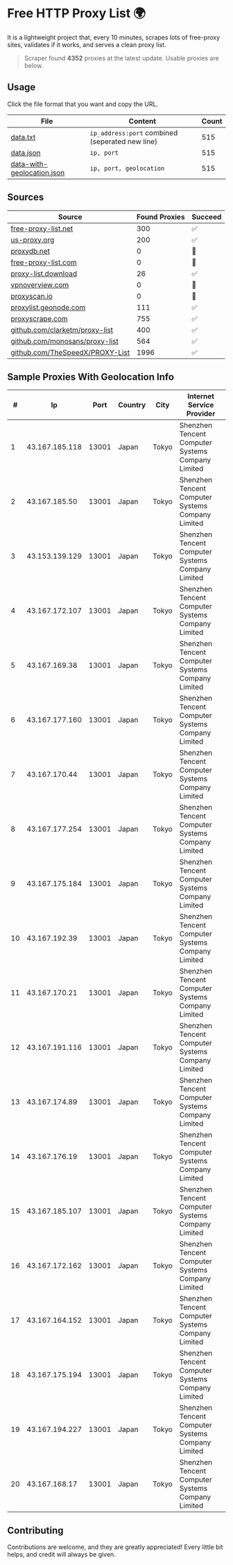
# Free HTTP Proxy List 🌍

It is a lightweight project that, every 10 minutes, scrapes lots of free-proxy sites, validates if it works, and serves a clean proxy list.


> Scraper found **4352** proxies at the latest update. Usable proxies are below.

## Usage

Click the file format that you want and copy the URL.


|File|Content|Count|
|----|-------|-----|
|[data.txt](https://raw.githubusercontent.com/themiralay/Proxy-List-World/master/data.txt)|`ip_address:port` combined (seperated new line)|515|
|[data.json](https://raw.githubusercontent.com/themiralay/Proxy-List-World/master/data.json)|`ip, port`|515|
|[data-with-geolocation.json](https://raw.githubusercontent.com/themiralay/Proxy-List-World/master/data-with-geolocation.json)|`ip, port, geolocation`|515|

## Sources

|Source|Found Proxies|Succeed|
|------|-------------|-------|
|[free-proxy-list.net](https://free-proxy-list.net)|300|✅|
|[us-proxy.org](https://www.us-proxy.org)|200|✅|
|[proxydb.net](http://proxydb.net)|0|🚫|
|[free-proxy-list.com](https://free-proxy-list.com/?page=&port=&type%5B%5D=http&type%5B%5D=https&up_time=0&search=Search)|0|🚫|
|[proxy-list.download](https://www.proxy-list.download/HTTP)|26|✅|
|[vpnoverview.com](https://vpnoverview.com/privacy/anonymous-browsing/free-proxy-servers)|0|🚫|
|[proxyscan.io](https://www.proxyscan.io)|0|🚫|
|[proxylist.geonode.com](https://proxylist.geonode.com/api/proxy-list?limit=300&page=1&sort_by=lastChecked&sort_type=desc&protocols=http,https)|111|✅|
|[proxyscrape.com](https://api.proxyscrape.com/v2/?request=displayproxies&protocol=http&timeout=10000&country=all&ssl=all&anonymity=all)|755|✅|
|[github.com/clarketm/proxy-list](https://raw.githubusercontent.com/clarketm/proxy-list/master/proxy-list-raw.txt)|400|✅|
|[github.com/monosans/proxy-list](https://raw.githubusercontent.com/monosans/proxy-list/main/proxies/http.txt)|564|✅|
|[github.com/TheSpeedX/PROXY-List](https://raw.githubusercontent.com/TheSpeedX/PROXY-List/master/http.txt)|1996|✅|


## Sample Proxies With Geolocation Info

|#|Ip|Port|Country|City|Internet Service Provider|
|-|--|----|-------|----|-------------------------|
|1|43.167.185.118|13001|Japan|Tokyo|Shenzhen Tencent Computer Systems Company Limited|
|2|43.167.185.50|13001|Japan|Tokyo|Shenzhen Tencent Computer Systems Company Limited|
|3|43.153.139.129|13001|Japan|Tokyo|Shenzhen Tencent Computer Systems Company Limited|
|4|43.167.172.107|13001|Japan|Tokyo|Shenzhen Tencent Computer Systems Company Limited|
|5|43.167.169.38|13001|Japan|Tokyo|Shenzhen Tencent Computer Systems Company Limited|
|6|43.167.177.160|13001|Japan|Tokyo|Shenzhen Tencent Computer Systems Company Limited|
|7|43.167.170.44|13001|Japan|Tokyo|Shenzhen Tencent Computer Systems Company Limited|
|8|43.167.177.254|13001|Japan|Tokyo|Shenzhen Tencent Computer Systems Company Limited|
|9|43.167.175.184|13001|Japan|Tokyo|Shenzhen Tencent Computer Systems Company Limited|
|10|43.167.192.39|13001|Japan|Tokyo|Shenzhen Tencent Computer Systems Company Limited|
|11|43.167.170.21|13001|Japan|Tokyo|Shenzhen Tencent Computer Systems Company Limited|
|12|43.167.191.116|13001|Japan|Tokyo|Shenzhen Tencent Computer Systems Company Limited|
|13|43.167.174.89|13001|Japan|Tokyo|Shenzhen Tencent Computer Systems Company Limited|
|14|43.167.176.19|13001|Japan|Tokyo|Shenzhen Tencent Computer Systems Company Limited|
|15|43.167.185.107|13001|Japan|Tokyo|Shenzhen Tencent Computer Systems Company Limited|
|16|43.167.172.162|13001|Japan|Tokyo|Shenzhen Tencent Computer Systems Company Limited|
|17|43.167.164.152|13001|Japan|Tokyo|Shenzhen Tencent Computer Systems Company Limited|
|18|43.167.175.194|13001|Japan|Tokyo|Shenzhen Tencent Computer Systems Company Limited|
|19|43.167.194.227|13001|Japan|Tokyo|Shenzhen Tencent Computer Systems Company Limited|
|20|43.167.168.17|13001|Japan|Tokyo|Shenzhen Tencent Computer Systems Company Limited|



## Contributing

Contributions are welcome, and they are greatly appreciated! Every
little bit helps, and credit will always be given.


